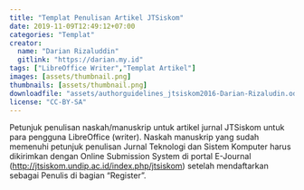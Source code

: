 ```yaml
---
title: "Templat Penulisan Artikel JTSiskom"
date: 2019-11-09T12:49:12+07:00
categories: "Templat"
creator: 
  name: "Darian Rizaluddin"
  gitlink: "https://darian.my.id"
tags: ["LibreOffice Writer","Templat Artikel"]
images: [assets/thumbnail.png]
thumbnails: [assets/thumbnail.png]
downloadfile: "assets/authorguidelines_jtsiskom2016-Darian-Rizaludin.odt"
license: "CC-BY-SA"
---
```

Petunjuk penulisan naskah/manuskrip untuk artikel jurnal JTSiskom untuk para pengguna LibreOffice (writer). <!--more-->Naskah manuskrip yang sudah memenuhi petunjuk penulisan Jurnal Teknologi dan Sistem Komputer harus dikirimkan dengan Online Submission System di portal E-Journal (http://jtsiskom.undip.ac.id/index.php/jtsiskom) setelah mendaftarkan sebagai Penulis di bagian “Register”.
<!--silakan edit bagian nama, gitlink, thumbnail, link dowload, lisensi jika diperlukan, serta deskripsi-->
